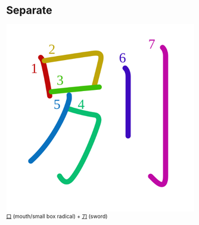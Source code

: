 # Separate
![5225](Kanji/kanji-colorize/5225.svg)
[口](Kanji/kanji-dict/口.md) (mouth/small box radical) +  [刀](Kanji/kanji-dict/刀.md) (sword) 